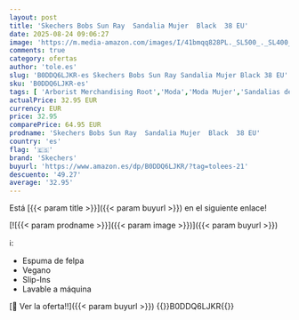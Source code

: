 ```yaml
---
layout: post
title: 'Skechers Bobs Sun Ray  Sandalia Mujer  Black  38 EU'
date: 2025-08-24 09:06:27
image: 'https://m.media-amazon.com/images/I/41bmqq828PL._SL500_._SL400_.jpg'
comments: true
category: ofertas
author: 'tole.es'
slug: 'B0DDQ6LJKR-es Skechers Bobs Sun Ray Sandalia Mujer Black 38 EU'
sku: 'B0DDQ6LJKR-es'
tags: [ 'Arborist Merchandising Root','Moda','Moda Mujer','Sandalias de vestir para mujer','Sandalias y chanclas para mujer','Self Service','Special Features Stores','Tienda Skechers','Zapatos para mujer','c8538d25-3af9-48d3-aeff-5f3ce5572a36_0','c8538d25-3af9-48d3-aeff-5f3ce5572a36_1','sandalia','skechers','🇪🇸', ]
actualPrice: 32.95 EUR
currency: EUR
price: 32.95
comparePrice: 64.95 EUR
prodname: 'Skechers Bobs Sun Ray  Sandalia Mujer  Black  38 EU'
country: 'es'
flag: '🇪🇸'
brand: 'Skechers'
buyurl: 'https://www.amazon.es/dp/B0DDQ6LJKR/?tag=tolees-21'
descuento: '49.27'
average: '32.95'
---
```


Está [{{< param title >}}]({{< param buyurl >}}) en el siguiente enlace!

[![{{< param prodname >}}]({{< param image >}})]({{< param buyurl >}})

ℹ️:

- Espuma de felpa
- Vegano
- Slip-Ins
- Lavable a máquina

[🛒 Ver la oferta!!]({{< param buyurl >}})
{{<world>}}B0DDQ6LJKR{{</world>}}
